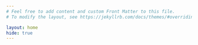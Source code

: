 ```yaml
---
# Feel free to add content and custom Front Matter to this file.
# To modify the layout, see https://jekyllrb.com/docs/themes/#overriding-theme-defaults

layout: home
hide: true
---
```

